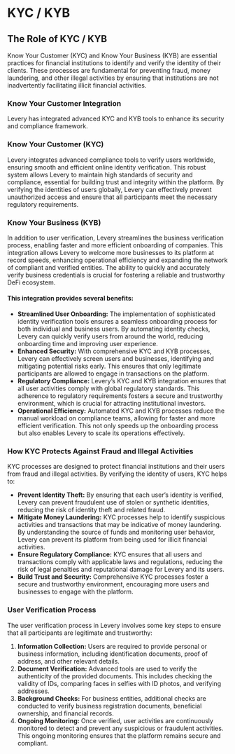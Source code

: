 # KYC / KYB

## The Role of KYC / KYB

Know Your Customer (KYC) and Know Your Business (KYB) are essential practices for financial institutions to identify and verify the identity of their clients. These processes are fundamental for preventing fraud, money laundering, and other illegal activities by ensuring that institutions are not inadvertently facilitating illicit financial activities.

### Know Your Customer Integration

Levery has integrated advanced KYC and KYB tools to enhance its security and compliance framework.&#x20;

### Know Your Customer (KYC)

Levery integrates advanced compliance tools to verify users worldwide, ensuring smooth and efficient online identity verification. This robust system allows Levery to maintain high standards of security and compliance, essential for building trust and integrity within the platform. By verifying the identities of users globally, Levery can effectively prevent unauthorized access and ensure that all participants meet the necessary regulatory requirements.

### Know Your Business (KYB)

In addition to user verification, Levery streamlines the business verification process, enabling faster and more efficient onboarding of companies. This integration allows Levery to welcome more businesses to its platform at record speeds, enhancing operational efficiency and expanding the network of compliant and verified entities. The ability to quickly and accurately verify business credentials is crucial for fostering a reliable and trustworthy DeFi ecosystem.

#### This integration provides several benefits:

* **Streamlined User Onboarding:** The implementation of sophisticated identity verification tools ensures a seamless onboarding process for both individual and business users. By automating identity checks, Levery can quickly verify users from around the world, reducing onboarding time and improving user experience.
* **Enhanced Security:** With comprehensive KYC and KYB processes, Levery can effectively screen users and businesses, identifying and mitigating potential risks early. This ensures that only legitimate participants are allowed to engage in transactions on the platform.
* **Regulatory Compliance:** Levery’s KYC and KYB integration ensures that all user activities comply with global regulatory standards. This adherence to regulatory requirements fosters a secure and trustworthy environment, which is crucial for attracting institutional investors.
* **Operational Efficiency:** Automated KYC and KYB processes reduce the manual workload on compliance teams, allowing for faster and more efficient verification. This not only speeds up the onboarding process but also enables Levery to scale its operations effectively.

### How KYC Protects Against Fraud and Illegal Activities

KYC processes are designed to protect financial institutions and their users from fraud and illegal activities. By verifying the identity of users, KYC helps to:

* **Prevent Identity Theft:** By ensuring that each user’s identity is verified, Levery can prevent fraudulent use of stolen or synthetic identities, reducing the risk of identity theft and related fraud.
* **Mitigate Money Laundering:** KYC processes help to identify suspicious activities and transactions that may be indicative of money laundering. By understanding the source of funds and monitoring user behavior, Levery can prevent its platform from being used for illicit financial activities.
* **Ensure Regulatory Compliance:** KYC ensures that all users and transactions comply with applicable laws and regulations, reducing the risk of legal penalties and reputational damage for Levery and its users.
* **Build Trust and Security:** Comprehensive KYC processes foster a secure and trustworthy environment, encouraging more users and businesses to engage with the platform.

### User Verification Process

The user verification process in Levery involves some key steps to ensure that all participants are legitimate and trustworthy:

1. **Information Collection:** Users are required to provide personal or business information, including identification documents, proof of address, and other relevant details.
2. **Document Verification:** Advanced tools are used to verify the authenticity of the provided documents. This includes checking the validity of IDs, comparing faces in selfies with ID photos, and verifying addresses.
3. **Background Checks:** For business entities, additional checks are conducted to verify business registration documents, beneficial ownership, and financial records.
4. **Ongoing Monitoring:** Once verified, user activities are continuously monitored to detect and prevent any suspicious or fraudulent activities. This ongoing monitoring ensures that the platform remains secure and compliant.
